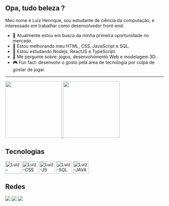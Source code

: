 <h2>Opa, tudo beleza ?</h2>


Meu nome é Luiz Henrique, sou estudante de ciência da computação, e interessado em trabalhar como desenvolvedor front-end.

- 🔭 Atualmente estou em busca da minha primeira oportunidade no mercado.
- 📖 Estou melhorando meu HTML, CSS, JavaScript e SQL.
- 🌱 Estou estudando Nodejs, ReactJS e TypeScript.
- 💬 Me pergunte sobre: jogos, desenvolvimento Web e modelagem 3D.
- 🎮 Fun fact: desenvolvi o gosto pela área de tecnologia por culpa de gostar de jogar.

<hr/>
<div>
  <a href="https://github.com/LuizHenriqueZ">
  <img aling="center" height="180em" src="https://github-readme-stats.vercel.app/api?username=LuizHenriqueZ&show_icons=true&theme=tokyonight" />
  <img aling="center" height="180em" src="https://github-readme-stats.vercel.app/api/top-langs/?username=LuizHenriqueZ&layout=compact&theme=tokyonight" />
  </a>
</div>


<h2>Tecnologias</h2>
<div style="display: inline_block">
  <img align="center" alt="Luiz-HTML" height="40px" width="50px" src="https://cdn.jsdelivr.net/gh/devicons/devicon/icons/html5/html5-original.svg">
  <img align="center" alt="Luiz-CSS" height="40px" width="50px" src="https://cdn.jsdelivr.net/gh/devicons/devicon/icons/css3/css3-original.svg">
  <img align="center" alt="Luiz-JS" height="40px" width="50px" src="https://cdn.jsdelivr.net/gh/devicons/devicon/icons/javascript/javascript-original.svg">
  <img align="center" alt="Luiz-SQL" height="40px" width="50px" src="https://cdn.jsdelivr.net/gh/devicons/devicon/icons/mysql/mysql-original-wordmark.svg">
  <img align="center" alt="Luiz-JAVA" height="40px" width="50px" src="https://cdn.jsdelivr.net/gh/devicons/devicon/icons/java/java-original.svg">
</div>


<h2>Redes</h2>
<div>
  <a href="mailto:luizhsc09@gmail.com" target="_blank"><img src="https://img.shields.io/badge/Gmail-D14836?style=for-the-badge&logo=gmail&logoColor=white" target="_blank"></a>
  <a href="https://www.linkedin.com/in/luiz-henrique-souza-de-carvalho-759975190/" target="_blank"><img src="https://img.shields.io/badge/LinkedIn-0077B5?style=for-the-badge&logo=linkedin&logoColor=white" target="_blank"></a>
  <a href="Louiz#4708" target="_blank"><img src="https://img.shields.io/badge/Discord-7289DA?style=for-the-badge&logo=discord&logoColor=white" target="_blank"></a>
</div>

